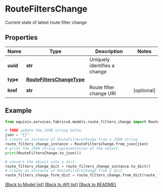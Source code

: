 # RouteFiltersChange

Current state of latest route filter change

## Properties

Name | Type | Description | Notes
------------ | ------------- | ------------- | -------------
**uuid** | **str** | Uniquely identifies a change | 
**type** | [**RouteFiltersChangeType**](RouteFiltersChangeType.md) |  | 
**href** | **str** | Route filter change URI | [optional] 

## Example

```python
from equinix.services.fabricv4.models.route_filters_change import RouteFiltersChange

# TODO update the JSON string below
json = "{}"
# create an instance of RouteFiltersChange from a JSON string
route_filters_change_instance = RouteFiltersChange.from_json(json)
# print the JSON string representation of the object
print(RouteFiltersChange.to_json())

# convert the object into a dict
route_filters_change_dict = route_filters_change_instance.to_dict()
# create an instance of RouteFiltersChange from a dict
route_filters_change_form_dict = route_filters_change.from_dict(route_filters_change_dict)
```
[[Back to Model list]](../README.md#documentation-for-models) [[Back to API list]](../README.md#documentation-for-api-endpoints) [[Back to README]](../README.md)


